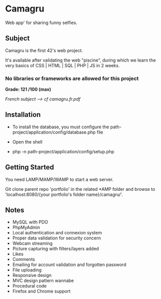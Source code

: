 # Camagru

Web app' for sharing funny selfies.


## Subject

Camagru is the first 42's web project.

It's available after validating the web "piscine", during which we learn the very basics of CSS | HTML | SQL | PHP | JS in 2 weeks.

### No libraries or frameworks are allowed for this project


__Grade: 121 /100 (max)__

*French subject --> cf camagru.fr.pdf*

## Installation

- To install the database, you must configure the path-project/application/config/database.php file

- Open the shell
  		  
- php -n path-project/application/config/setup.php

## Getting Started

You need LAMP/MAMP/WAMP to start a web server.

Git clone parent repo 'portfolio' in the related *AMP folder and browse to 'localhost:8080/{your portfolio's folder name}/camagru/'.

## Notes

- MySQL with PDO
- PhpMyAdmin
- Local authentication and connexion system
- Proper data validation for security concern
- Webcam streaming
- Picture capturing with filters/layers added
- Likes
- Comments
- Emailing for account validation and forgotten password
- File uploading
- Responsive design
- MVC design pattern wannabe
- Procedural code
- Firefox and Chrome support

